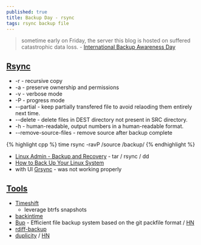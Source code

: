 ```yaml
---
published: true
title: Backup Day - rsync
tags: rsync backup file
---
```

> sometime early on Friday, the server this blog is hosted on suffered catastrophic data loss.  - [International Backup Awareness Day](https://blog.codinghorror.com/international-backup-awareness-day/)

## [Rsync](https://www.howtogeek.com/427480/how-to-back-up-your-linux-system/)

- -r - recursive copy
- -a - preserve ownership and permissions
- -v - verbose mode
- -P - progress mode
- --partial - keep partially transfered file to avoid relaoding them entirely next time.
- --delete - delete files in DEST directory not present in SRC directory.
- -h - human-readable, output numbers in a human-readable format.
- --remove-source-files - remove source after backup complete

{% highlight cpp %}
time rsync -ravP /source /backup/
{% endhighlight %}


- [Linux Admin - Backup and Recovery](https://www.tutorialspoint.com/linux_admin/linux_admin_backup_and_recovery.htm) - tar / rsync / dd 
- [How to Back Up Your Linux System](https://www.howtogeek.com/427480/how-to-back-up-your-linux-system/)
- with UI [Grsync](http://www.opbyte.it/grsync/) - was not working properly

## [Tools](https://www.maketecheasier.com/time-machine-alternatives-linux/)
- [Timeshift](https://github.com/teejee2008/timeshift)
	- leverage btrfs snapshots
- [backintime](https://github.com/bit-team/backintime)
- [	Bup](https://github.com/bup/bup) - Efficient file backup system based on the git packfile format  / [HN](https://news.ycombinator.com/item?id=7245297)
- [rdiff-backup](https://rdiff-backup.net/) 
- [duplicity](http://duplicity.nongnu.org/) / [HN](https://news.ycombinator.com/item?id=6712244)

